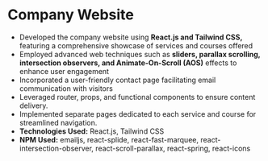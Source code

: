 # Company Website

+ Developed the company website using **React.js and Tailwind CSS,** featuring a comprehensive showcase of services and courses offered
+ Employed advanced web techniques such as **sliders, parallax scrolling, intersection observers, and Animate-On-Scroll (AOS)** effects to enhance user engagement
+ Incorporated a user-friendly contact page facilitating email communication with visitors
+ Leveraged router, props, and functional components to ensure content delivery.
+ Implemented separate pages dedicated to each service and course for streamlined navigation.
+ **Technologies Used:** React.js, Tailwind CSS
+ **NPM Used:** emailjs, react-splide, react-fast-marquee, react-intersection-observer, react-scroll-parallax, react-spring, react-icons
